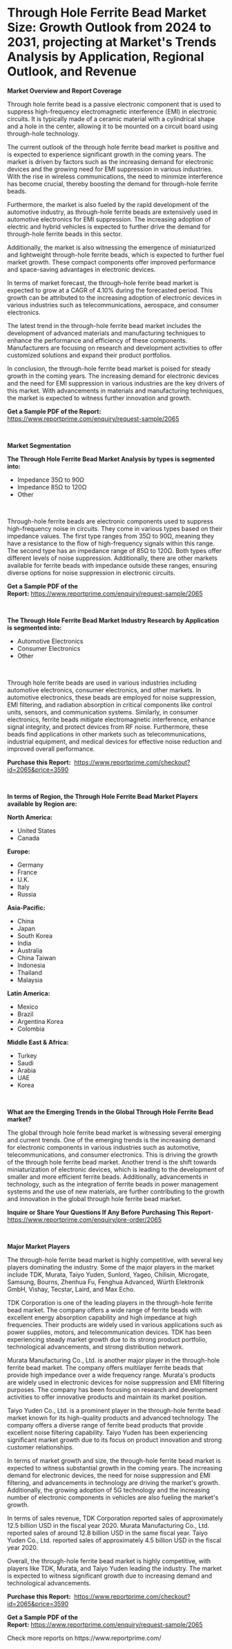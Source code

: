 <p><h1>Through Hole Ferrite Bead Market Size: Growth Outlook from 2024 to 2031, projecting at Market's Trends Analysis by Application, Regional Outlook, and Revenue</h1></p><p><strong>Market Overview and Report Coverage</strong></p>
<p><p>Through hole ferrite bead is a passive electronic component that is used to suppress high-frequency electromagnetic interference (EMI) in electronic circuits. It is typically made of a ceramic material with a cylindrical shape and a hole in the center, allowing it to be mounted on a circuit board using through-hole technology.</p><p>The current outlook of the through hole ferrite bead market is positive and is expected to experience significant growth in the coming years. The market is driven by factors such as the increasing demand for electronic devices and the growing need for EMI suppression in various industries. With the rise in wireless communications, the need to minimize interference has become crucial, thereby boosting the demand for through-hole ferrite beads.</p><p>Furthermore, the market is also fueled by the rapid development of the automotive industry, as through-hole ferrite beads are extensively used in automotive electronics for EMI suppression. The increasing adoption of electric and hybrid vehicles is expected to further drive the demand for through-hole ferrite beads in this sector.</p><p>Additionally, the market is also witnessing the emergence of miniaturized and lightweight through-hole ferrite beads, which is expected to further fuel market growth. These compact components offer improved performance and space-saving advantages in electronic devices.</p><p>In terms of market forecast, the through-hole ferrite bead market is expected to grow at a CAGR of 4.10% during the forecasted period. This growth can be attributed to the increasing adoption of electronic devices in various industries such as telecommunications, aerospace, and consumer electronics.</p><p>The latest trend in the through-hole ferrite bead market includes the development of advanced materials and manufacturing techniques to enhance the performance and efficiency of these components. Manufacturers are focusing on research and development activities to offer customized solutions and expand their product portfolios.</p><p>In conclusion, the through-hole ferrite bead market is poised for steady growth in the coming years. The increasing demand for electronic devices and the need for EMI suppression in various industries are the key drivers of this market. With advancements in materials and manufacturing techniques, the market is expected to witness further innovation and growth.</p></p>
<p><strong>Get a Sample PDF of the Report:</strong> <a href="https://www.reportprime.com/enquiry/request-sample/2065">https://www.reportprime.com/enquiry/request-sample/2065</a></p>
<p>&nbsp;</p>
<p><strong>Market Segmentation</strong></p>
<p><strong>The Through Hole Ferrite Bead Market Analysis by types is segmented into:</strong></p>
<p><ul><li>Impedance 35Ω to 90Ω</li><li>Impedance 85Ω to 120Ω</li><li>Other</li></ul></p>
<p>&nbsp;</p>
<p><p>Through-hole ferrite beads are electronic components used to suppress high-frequency noise in circuits. They come in various types based on their impedance values. The first type ranges from 35Ω to 90Ω, meaning they have a resistance to the flow of high-frequency signals within this range. The second type has an impedance range of 85Ω to 120Ω. Both types offer different levels of noise suppression. Additionally, there are other markets available for ferrite beads with impedance outside these ranges, ensuring diverse options for noise suppression in electronic circuits.</p></p>
<p><strong>Get a Sample PDF of the Report:</strong>&nbsp;<a href="https://www.reportprime.com/enquiry/request-sample/2065">https://www.reportprime.com/enquiry/request-sample/2065</a></p>
<p>&nbsp;</p>
<p><strong>The Through Hole Ferrite Bead Market Industry Research by Application is segmented into:</strong></p>
<p><ul><li>Automotive Electronics</li><li>Consumer Electronics</li><li>Other</li></ul></p>
<p>&nbsp;</p>
<p><p>Through hole ferrite beads are used in various industries including automotive electronics, consumer electronics, and other markets. In automotive electronics, these beads are employed for noise suppression, EMI filtering, and radiation absorption in critical components like control units, sensors, and communication systems. Similarly, in consumer electronics, ferrite beads mitigate electromagnetic interference, enhance signal integrity, and protect devices from RF noise. Furthermore, these beads find applications in other markets such as telecommunications, industrial equipment, and medical devices for effective noise reduction and improved overall performance.</p></p>
<p><strong>Purchase this Report:</strong>&nbsp; <a href="https://www.reportprime.com/checkout?id=2065&price=3590">https://www.reportprime.com/checkout?id=2065&price=3590</a></p>
<p>&nbsp;</p>
<p><strong>In terms of Region, the Through Hole Ferrite Bead Market Players available by Region are:</strong></p>
<p>
    <p> <strong> North America: </strong>
        <ul>
            <li>United States</li>
            <li>Canada</li>
        </ul>
        </p> 
    <p> <strong> Europe: </strong>
        <ul>
            <li>Germany</li>
            <li>France</li>
            <li>U.K.</li>
            <li>Italy</li>
            <li>Russia</li>
        </ul>
        </p> 
    <p> <strong> Asia-Pacific: </strong>
        <ul>
            <li>China</li>
            <li>Japan</li>
            <li>South Korea</li>
            <li>India</li>
            <li>Australia</li>
            <li>China Taiwan</li>
            <li>Indonesia</li>
            <li>Thailand</li>
            <li>Malaysia</li>
        </ul>
        </p> 
    <p> <strong> Latin America: </strong>
        <ul>
            <li>Mexico</li>
            <li>Brazil</li>
            <li>Argentina Korea</li>
            <li>Colombia</li>
        </ul>
        </p> 
    <p> <strong> Middle East & Africa: </strong>
        <ul>
            <li>Turkey</li>
            <li>Saudi</li>
            <li>Arabia</li>
            <li>UAE</li>
            <li>Korea</li>
        </ul>
    </p>
    </p>
<p>&nbsp;</p>
<p><strong>What are the Emerging Trends in the Global Through Hole Ferrite Bead market?</strong></p>
<p><p>The global through hole ferrite bead market is witnessing several emerging and current trends. One of the emerging trends is the increasing demand for electronic components in various industries such as automotive, telecommunications, and consumer electronics. This is driving the growth of the through hole ferrite bead market. Another trend is the shift towards miniaturization of electronic devices, which is leading to the development of smaller and more efficient ferrite beads. Additionally, advancements in technology, such as the integration of ferrite beads in power management systems and the use of new materials, are further contributing to the growth and innovation in the global through hole ferrite bead market.</p></p>
<p><strong>Inquire or Share Your Questions If Any Before Purchasing This Report</strong>- <a href="https://www.reportprime.com/enquiry/pre-order/2065">https://www.reportprime.com/enquiry/pre-order/2065</a></p>
<p>&nbsp;</p>
<p><strong>Major Market Players</strong></p>
<p><p>The through-hole ferrite bead market is highly competitive, with several key players dominating the industry. Some of the major players in the market include TDK, Murata, Taiyo Yuden, Sunlord, Yageo, Chilisin, Microgate, Samsung, Bourns, Zhenhua Fu, Fenghua Advanced, Würth Elektronik GmbH, Vishay, Tecstar, Laird, and Max Echo.</p><p>TDK Corporation is one of the leading players in the through-hole ferrite bead market. The company offers a wide range of ferrite beads with excellent energy absorption capability and high impedance at high frequencies. Their products are widely used in various applications such as power supplies, motors, and telecommunication devices. TDK has been experiencing steady market growth due to its strong product portfolio, technological advancements, and strong distribution network.</p><p>Murata Manufacturing Co., Ltd. is another major player in the through-hole ferrite bead market. The company offers multilayer ferrite beads that provide high impedance over a wide frequency range. Murata's products are widely used in electronic devices for noise suppression and EMI filtering purposes. The company has been focusing on research and development activities to offer innovative products and maintain its market position.</p><p>Taiyo Yuden Co., Ltd. is a prominent player in the through-hole ferrite bead market known for its high-quality products and advanced technology. The company offers a diverse range of ferrite bead products that provide excellent noise filtering capability. Taiyo Yuden has been experiencing significant market growth due to its focus on product innovation and strong customer relationships.</p><p>In terms of market growth and size, the through-hole ferrite bead market is expected to witness substantial growth in the coming years. The increasing demand for electronic devices, the need for noise suppression and EMI filtering, and advancements in technology are driving the market's growth. Additionally, the growing adoption of 5G technology and the increasing number of electronic components in vehicles are also fueling the market's growth.</p><p>In terms of sales revenue, TDK Corporation reported sales of approximately 12.5 billion USD in the fiscal year 2020. Murata Manufacturing Co., Ltd. reported sales of around 12.8 billion USD in the same fiscal year. Taiyo Yuden Co., Ltd. reported sales of approximately 4.5 billion USD in the fiscal year 2020.</p><p>Overall, the through-hole ferrite bead market is highly competitive, with players like TDK, Murata, and Taiyo Yuden leading the industry. The market is expected to witness significant growth due to increasing demand and technological advancements.</p></p>
<p><strong>Purchase this Report:</strong>&nbsp;&nbsp;<a href="https://www.reportprime.com/checkout?id=2065&price=3590">https://www.reportprime.com/checkout?id=2065&price=3590</a></p>
<p></p>
<p><strong>Get a Sample PDF of the Report:</strong>&nbsp;<a href="https://www.reportprime.com/enquiry/request-sample/2065">https://www.reportprime.com/enquiry/request-sample/2065</a></p>
<p>Check more reports on https://www.reportprime.com/</p>